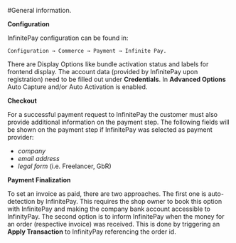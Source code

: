 #General information.

**Configuration**
 
InfinitePay configuration can be found in:
 
```code
Configuration → Commerce → Payment → Infinite Pay.
```

There are Display Options like bundle activation status and labels for frontend display. The account data (provided by InfinitePay upon registration) need to be filled out under **Credentials**.
In **Advanced Options** Auto Capture and/or Auto Activation is enabled.


**Checkout**

For a successful payment request to InfinitePay the customer must also provide additional information on the payment step.
The following fields will be shown on the payment step if InfinitePay was selected as payment provider: 
- _company_
- _email address_
- _legal form_ (i.e. Freelancer, GbR)


**Payment Finalization**

To set an invoice as paid, there are two approaches.
The first one is auto-detection by InfinitePay. This requires the shop owner to book this option with InfinitePay and making the company bank account accessible to InfinityPay.
The second option is to inform InfinitePay when the money for an order (respective invoice) was received. This is done by triggering an **Apply Transaction** to InfinityPay referencing the order id.
